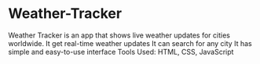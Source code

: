# Weather-Tracker
Weather Tracker is an app that shows live weather updates for cities worldwide.
It get real-time weather updates
It can search for any city
It has simple and easy-to-use interface
Tools Used: HTML, CSS, JavaScript